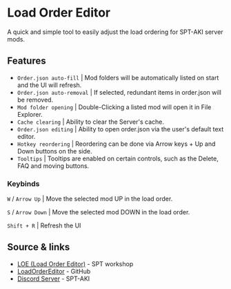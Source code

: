 # Load Order Editor
A quick and simple tool to easily adjust the load ordering for SPT-AKI server mods.

## Features
- `Order.json auto-fill` | Mod folders will be automatically listed on start and the UI will refresh.
- `Order.json auto-removal` | If selected, redundant items in order.json will be removed.
- `Mod folder opening` | Double-Clicking a listed mod will open it in File Explorer.
- `Cache clearing` | Ability to clear the Server's cache.
- `Order.json editing` | Ability to open order.json via the user's default text editor.
- `Hotkey reordering` | Reordering can be done via Arrow keys + Up and Down buttons on the side.
- `Tooltips` | Tooltips are enabled on certain controls, such as the Delete, FAQ and moving buttons.

### Keybinds
`W` / `Arrow Up` | Move the selected mod UP in the load order.

`S` / `Arrow Down` | Move the selected mod DOWN in the load order.

`Shift + R` | Refresh the UI

## Source & links
- [LOE (Load Order Editor)](https://hub.sp-tarkov.com/files/file/1082-loe-load-order-editor/) - SPT workshop
- [LoadOrderEditor](https://github.com/minihazel/LoadOrderEditor) - GitHub
- [Discord Server](https://discord.com/invite/Xn9msqQZan) - SPT-AKI

